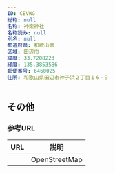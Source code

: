 ```yaml
---
ID: CEVWG
総称: null
名称: 神楽神社
名称読み: null
別名: null
都道府県: 和歌山県
区域: 田辺市
緯度: 33.7208223
経度: 135.3853586
郵便番号: 6460025
住所: 和歌山県田辺市神子浜２丁目１６−９
---
```


## その他

### 参考URL

| URL | 説明          |
| --- | ------------- |
|     | OpenStreetMap |
